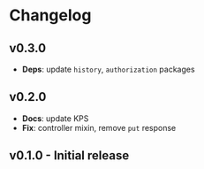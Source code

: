 # Changelog

## v0.3.0

-   **Deps**: update `history`, `authorization` packages

## v0.2.0

-   **Docs**: update KPS
-   **Fix**: controller mixin, remove `put` response

## v0.1.0 - Initial release
